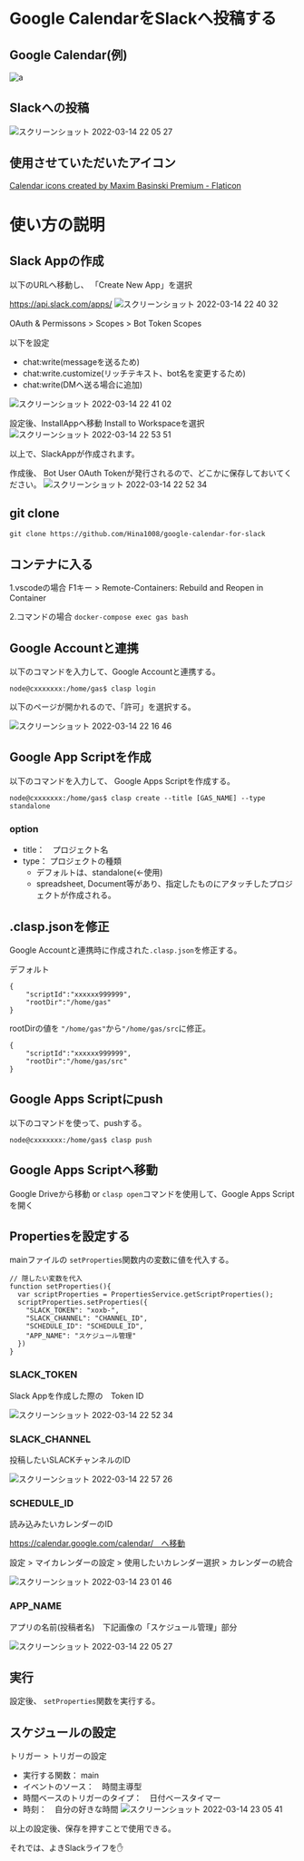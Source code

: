 # Google CalendarをSlackへ投稿する

## Google Calendar(例)
![a](https://user-images.githubusercontent.com/40563830/158176557-66322d3b-e7ec-40be-a004-fd3ef97287eb.png)

## Slackへの投稿
![スクリーンショット 2022-03-14 22 05 27](https://user-images.githubusercontent.com/40563830/158177824-6f7d610a-76e1-482c-a497-dc7a83b922f7.png)


## 使用させていただいたアイコン
<a href="https://www.flaticon.com/free-icons/calendar" title="calendar icons">Calendar icons created by Maxim Basinski Premium - Flaticon</a>

# 使い方の説明

## Slack Appの作成
以下のURLへ移動し、 「Create New App」を選択

https://api.slack.com/apps/
![スクリーンショット 2022-03-14 22 40 32](https://user-images.githubusercontent.com/40563830/158184067-874d39fe-39cc-44cb-9596-561f600ad128.png)

OAuth & Permissons > Scopes > Bot Token Scopes　

以下を設定
- chat:write(messageを送るため)
- chat:write.customize(リッチテキスト、bot名を変更するため)
- chat:write(DMへ送る場合に追加)

![スクリーンショット 2022-03-14 22 41 02](https://user-images.githubusercontent.com/40563830/158184042-3fe00e04-2bd6-466c-9c24-734e989002a4.png)

設定後、InstallAppへ移動
Install to Workspaceを選択
![スクリーンショット 2022-03-14 22 53 51](https://user-images.githubusercontent.com/40563830/158186330-9d337175-b2c0-466d-8f6f-8ad27d51f8c7.png)

以上で、SlackAppが作成されます。

作成後、 Bot User OAuth Tokenが発行されるので、どこかに保存しておいてください。
![スクリーンショット 2022-03-14 22 52 34](https://user-images.githubusercontent.com/40563830/158186339-8c07360e-fa13-4346-874a-69c5396a51ec.png)

## git clone
`git clone https://github.com/Hina1008/google-calendar-for-slack`

## コンテナに入る

1.vscodeの場合
F1キー > Remote-Containers: Rebuild and Reopen in Container

2.コマンドの場合
`docker-compose exec gas bash`

## Google Accountと連携
以下のコマンドを入力して、Google Accountと連携する。

`node@cxxxxxxx:/home/gas$ clasp login`

以下のページが開かれるので、「許可」を選択する。

![スクリーンショット 2022-03-14 22 16 46](https://user-images.githubusercontent.com/40563830/158179553-653b6e8f-8910-4c0d-82d1-8819edbd2d86.png)

## Google App Scriptを作成
以下のコマンドを入力して、 Google Apps Scriptを作成する。

`node@cxxxxxxx:/home/gas$ clasp create --title [GAS_NAME] --type standalone`

### option
- title：　プロジェクト名
- type： プロジェクトの種類
  - デフォルトは、standalone(←使用)
  - spreadsheet, Document等があり、指定したものにアタッチしたプロジェクトが作成される。

## .clasp.jsonを修正
Google Accountと連携時に作成された`.clasp.json`を修正する。

デフォルト
```
{
    "scriptId":"xxxxxx999999",
    "rootDir":"/home/gas"
}
```

rootDirの値を `"/home/gas"`から`"/home/gas/src`に修正。
```
{
    "scriptId":"xxxxxx999999",
    "rootDir":"/home/gas/src"
}
```

## Google Apps Scriptにpush
以下のコマンドを使って、pushする。

`node@cxxxxxxx:/home/gas$ clasp push`

## Google Apps Scriptへ移動
Google Driveから移動 or `clasp open`コマンドを使用して、Google Apps Scriptを開く

## Propertiesを設定する
mainファイルの `setProperties`関数内の変数に値を代入する。
```
// 隠したい変数を代入
function setProperties(){
  var scriptProperties = PropertiesService.getScriptProperties();
  scriptProperties.setProperties({
    "SLACK_TOKEN": "xoxb-",
    "SLACK_CHANNEL": "CHANNEL_ID",
    "SCHEDULE_ID": "SCHEDULE_ID",
    "APP_NAME": "スケジュール管理"
  })
}
```

### SLACK_TOKEN
Slack Appを作成した際の　Token ID

![スクリーンショット 2022-03-14 22 52 34](https://user-images.githubusercontent.com/40563830/158186339-8c07360e-fa13-4346-874a-69c5396a51ec.png)
### SLACK_CHANNEL
投稿したいSLACKチャンネルのID

![スクリーンショット 2022-03-14 22 57 26](https://user-images.githubusercontent.com/40563830/158187140-bc2d7db1-1ea5-4acf-b37e-42950db34fd9.png)
### SCHEDULE_ID
読み込みたいカレンダーのID

https://calendar.google.com/calendar/　へ移動

設定 > マイカレンダーの設定 > 使用したいカレンダー選択 > カレンダーの統合

![スクリーンショット 2022-03-14 23 01 46](https://user-images.githubusercontent.com/40563830/158187956-e0e81260-4367-4d21-9859-24ca6c23cfbb.png)

### APP_NAME
アプリの名前(投稿者名)　下記画像の「スケジュール管理」部分

![スクリーンショット 2022-03-14 22 05 27](https://user-images.githubusercontent.com/40563830/158177824-6f7d610a-76e1-482c-a497-dc7a83b922f7.png)

## 実行
設定後、 `setProperties`関数を実行する。

## スケジュールの設定
トリガー > トリガーの設定

- 実行する関数： main
- イベントのソース：　時間主導型
- 時間ベースのトリガーのタイプ：　日付ベースタイマー
- 時刻：　自分の好きな時間
![スクリーンショット 2022-03-14 23 05 41](https://user-images.githubusercontent.com/40563830/158188715-7bc7e81a-fa9a-4c0f-8c0c-535ad7e2f975.png)

以上の設定後、保存を押すことで使用できる。

それでは、よきSlackライフを✋
